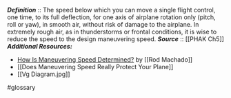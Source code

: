 ***Definition***    :: The speed below which you can move a single flight control, one time, to its full deflection, for one axis of airplane rotation only (pitch, roll or yaw), in smooth air, without risk of damage to the airplane. In extremely rough air, as in thunderstorms or frontal conditions, it is wise to reduce the speed to the design maneuvering speed.
***Source***         :: [[PHAK Ch5]]
***Additional Resources:***
- [How Is Maneuvering Speed Determined?](https://www.youtube.com/watch?v=o_KdHEzIJkk) by [[Rod Machado]]
- [[Does Maneuvering Speed Really Protect Your Plane]]
- [[Vg Diagram.jpg]]

#glossary 
